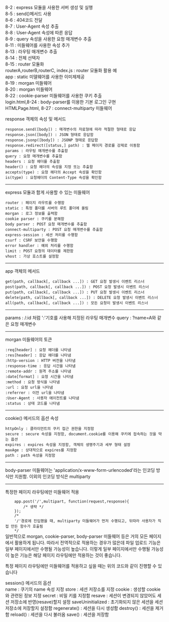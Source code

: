 8-2 : express 모듈을 사용한 서버 생성 및 실행<br>
8-5 : send()메서드 사용<br>
8-6 : 404코드 전달<br>
8-7 : User-Agent 속성 추출<br>
8-8 : User-Agent 속성에 따른 응답<br>
8-9 : query 속성을 사용한 요청 매개변수 추출<br>
8-11 : 미들웨어를 사용한 속성 추가<br>
8-13 : 라우팅 매개변수 추출<br>
8-14 : 전체 선택자<br>
8-15 : router 모듈화<br>
routerA,routerB,routerC, index.js : router 모듈화 활용 예<br>
app : static 미델웨어를 사용한 이미제제공<br>
8-19 : morgan 미들웨어<br>
8-20 : morgan 미들웨어<br>
8-22 : cookie-parser 미들웨어를 사용한 쿠키 추출<br>
login.html,8-24 : body-parser를 이용한 기본 로그인 구현<br>
HTMLPage.html, 8-27 : connect-multiparty 미들웨어

response 객체의 속성 및 메서드<br>

    response.send([body]) : 매개변수의 자료형에 따라 적절한 형태로 응답
    response.json([body]) : JSON 형태로 응답함
    response.jsonp([body]) : JSONP 형태로 응답함
    response.redirect([status,] path) : 웹 페이지 경로를 강제로 이동함
    params : 라우팅 매개변수를 추출함
    query : 요청 매개변수를 추출함
    headers : 요청 헤더를 추출함
    header() : 요청 헤더의 속성을 지정 또는 추출함
    accepts(type) : 요청 헤더의 Accept 속성을 확인함
    is(type) : 요청헤더의 Content-Type 속성을 확인함

<hr>

express 모듈과 함게 사용할 수 있는 미들웨어<br>

    router : 페이지 라우트를 수행함
    static : 특정 폴더를 서버의 루트 폴더에 올림
    morgan : 로그 정보를 출력함
    cookie parser : 쿠키를 분해함
    body parser : POST 요청 매개변수를 추출함
    connect-multiparty : POST 요청 매개변수를 추출함
    express-session : 세션 처리를 수행함
    csurf : CSRF 보안을 수행함
    error handler : 예외 처리를 수행함
    limit : POST 요청의 데이터를 제한함
    vhost : 가상 호스트를 설정함

<hr>

app 객체의 메서드<br>

    get(path, callback[, callback ...]) : GET 요청 발생시 이벤트 리스너
    post(path, callback[, callback ...]) : POST 요청 발생시 이벤트 리스너
    put(path, callback[, callback ...]) : PUT 요청 발생시 이벤트 리스너
    delete(path, callback[, callback ...]) : DELETE 요청 발생시 이벤트 리스너
    all(path, callback[, callback ...]) : 모든 요청이 발생시 이벤트 리스너


<hr>

params : /:id 처럼 ':'기호를 사용해 지정된 라우팅 매개변수
query : ?name=A와 같은 요청 매개변수

<hr>

morgan 미들웨어의 토큰<br>

    :req[header] : 요청 헤더를 나타냄
    :res[header] : 응답 헤더를 나타냄
    :http-version : HTTP 버전을 나타냄
    :response-time : 응답 시간을 나타냄
    :remote-addr : 원격 주소를 나타냄
    :date[format] : 요청 시간을 나타냄
    :method : 요청 방식을 나타냄
    :url : 요청 url을 나타냄
    :referrer : 이전 url을 나타냄
    :User-Agent : 사용자 에이전트를 나타냄
    :status : 상태 코드를 나타냄

<hr>

cookie() 메서드의 옵션 속성<br>

    httpOnly : 클라이언트의 쿠키 접근 권한을 지정함
    secure : secure 속성을 지정함, document.cookie를 이용해 쿠키에 접속하는 것을 막는 옵션
    expires : expires 속성을 지정함, 객체의 생명주기과 세부 형태 설정
    maxAge : 상대적으로 expires를 지정함
    path : path 속성을 지정함

<hr>

body-parser 미들웨어는 'application/x-www-form-urlencoded'라는 인코딩 방식만 지원함.
이외의 인코딩 방식은 multiparty

<hr>
특정한 페이지 라우팅에만 미들웨어 적용<br>
<code>
    app.post('/',multipart, function(request,response){
        /* 생략 */
    });
    /*
    '/'경로에 진입했을 때, multiparty 미들웨어가 먼저 수행되고, 뒤따라 사용자가 직접 만든 함수가 호출됨
    */
</code>
일반적으로 morgan, cookie-parser, body-parser 미들웨어 등은 거의 모든 페이지에서 활용하게 됩니다. 따라서 전역적으로 적용하는 경우가 많은데 파일 업로드 기능은 일부 페이지에서만 수행될 가능성이 높습니다. 이렇게 일부 페이지에서만 수행될 가능성이 높은 기능은 해당 페이지 라우팅에만 적용하는 것이 좋습니다.

특정 페이지 라우팅에만 미들웨어를 적용하고 싶을 때는 위의 코드와 같이 진행할 수 있습니다<br>

session() 메서드의 옵션<br>
    name : 쿠기의 name 속성 지정
    store : 세션 저장소를 지정
    cookie : 생성할 cookie와 관련된 정보 지정
    secret : 비밀 키를 지정함
    resave : 세션이 변경되지 않았어도 세션 저장소에 반영(resave)할지 설정
    saveUninitialized : 초기화되지 않은 세션을 세션 저장소에 저장할지 설정함
    regenerate() : 세션을 다시 생성함
    destroy() : 세션을 제거함
    reload() : 세션을 다시 불러옴
    save() : 세션을 저장함
